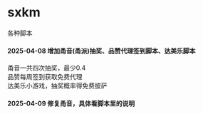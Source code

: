 # sxkm
各种脚本

#### 2025-04-08 增加甬音(甬派)抽奖、品赞代理签到脚本、达美乐脚本
甬音一共四次抽奖，最少0.4  
品赞每周签到获取免费代理  
达美乐小游戏，抽奖概率得免费披萨

#### 2025-04-09 修复甬音，具体看脚本里的说明
